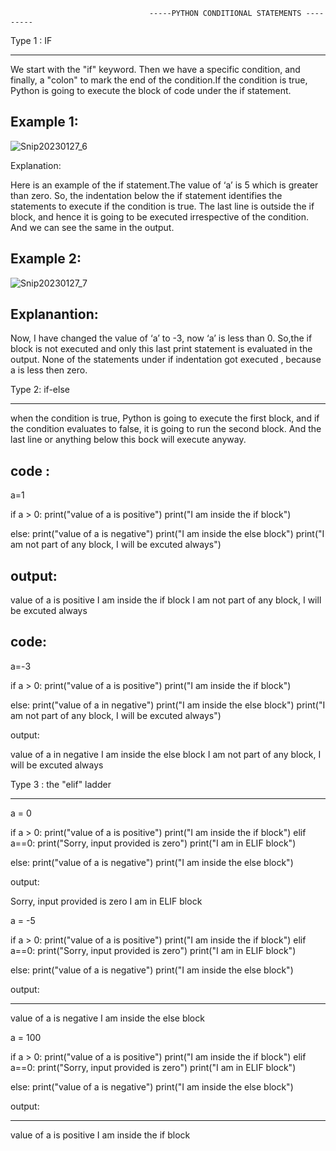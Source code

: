                                    -----PYTHON CONDITIONAL STATEMENTS ---------



Type 1 : IF
**************

We start with the "if" keyword. Then we have a specific condition, and finally, a "colon" to mark the end of the condition.If the condition is true, Python is going to execute the block of code under the if statement.


Example 1:
--------------

  ![Snip20230127_6](https://user-images.githubusercontent.com/93876736/215062332-f9221838-2a43-4d5d-970d-2d2b2c667774.png)



Explanation: 

  Here is an example of the if statement.The value of ‘a’ is 5 which is greater than zero. So, the indentation below the if statement identifies the statements to execute if the condition is true. 
  The last line is outside the if block, and hence it is going to be executed irrespective of the condition. And we can see the same in the output.


Example 2:
------------



 ![Snip20230127_7](https://user-images.githubusercontent.com/93876736/215063042-5eacba49-6d06-4461-ac23-904bed2e5a85.png)




Explanantion: 
------------

  Now, I have changed the value of ‘a’ to -3, now ‘a’ is less than 0.
  So,the if block is not executed and only this last print statement is evaluated in the output. 
 None of the statements under if indentation got executed , because a is less then zero.



Type 2: if-else
*****************
  
when the condition is true, Python is going to execute the first block, and if the condition evaluates to false, it is going to run the second block. 
And the last line or anything below this bock will execute anyway.


code :
------

 a=1


if a > 0:
    print("value of a is positive")
    print("I am inside the if block")
    
else:
    print("value of a is negative")
    print("I am inside the else block")
print("I am not part of any  block, I will be excuted always")




output:
-------


value of a is positive
I am inside the if block
I am not part of any  block, I will be excuted always


code:
-----

a=-3


if a > 0:
    print("value of a is positive")
    print("I am inside the if block")
    
else:
    print("value of a in negative")
    print("I am inside the else block")
print("I am not part of any  block, I will be excuted always")


output:

  value of a in negative
I am inside the else block
I am not part of any  block, I will be excuted always



Type 3 :  the "elif" ladder
*************************** 


a = 0


if a > 0:
    print("value of a is positive")
    print("I am inside the if block")
elif a==0:
    print("Sorry, input provided is zero")
    print("I am in ELIF block")
    
else:
    print("value of a is negative")
    print("I am inside the else block")



output:

   Sorry, input provided is zero
   I am in ELIF block




a = -5


if a > 0:
    print("value of a is positive")
    print("I am inside the if block")
elif a==0:
    print("Sorry, input provided is zero")
    print("I am in ELIF block")
    
else:
    print("value of a is negative")
    print("I am inside the else block")



output:
________


value of a is negative
I am inside the else block





a = 100


if a > 0:
    print("value of a is positive")
    print("I am inside the if block")
elif a==0:
    print("Sorry, input provided is zero")
    print("I am in ELIF block")
    
else:
    print("value of a is negative")
    print("I am inside the else block")



output:
_________


value of a is positive
I am inside the if block



